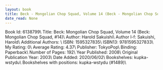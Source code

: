 ```yaml
---
layout: book
title: Beck - Mongolian Chop Squad, Volume 14 (Beck - Mongolian Chop Squad,  no. 14)
date_read: None
---
```


Book Id: 6138799\ 
Title: Beck: Mongolian Chop Squad, Volume 14 (Beck: Mongolian Chop Squad, #14)\ 
Author: Harold Sakuishi\ 
Author l-f: Sakuishi, Harold\ 
Additional Authors: \ 
ISBN: 1595327835\ 
ISBN13: 9781595327833\ 
My Rating: 0\ 
Average Rating: 4.37\ 
Publisher: TokyoPop\ 
Binding: Paperback\ 
Number of Pages: 192\ 
Year Published: 2008\ 
Original Publication Year: 2003\ 
Date Added: 2020/06/02\ 
Bookshelves: kupka-wstydu\ 
Bookshelves with positions: kupka-wstydu (#1489)\ 

